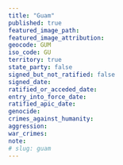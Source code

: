 ```yaml
---
title: "Guam"
published: true
featured_image_path:
featured_image_attribution:
geocode: GUM
iso_code: GU
territory: true
state_party: false
signed_but_not_ratified: false
signed_date:
ratified_or_acceded_date:
entry_into_force_date:
ratified_apic_date:
genocide:
crimes_against_humanity:
aggression:
war_crimes:
note:
# slug: guam
---
```

